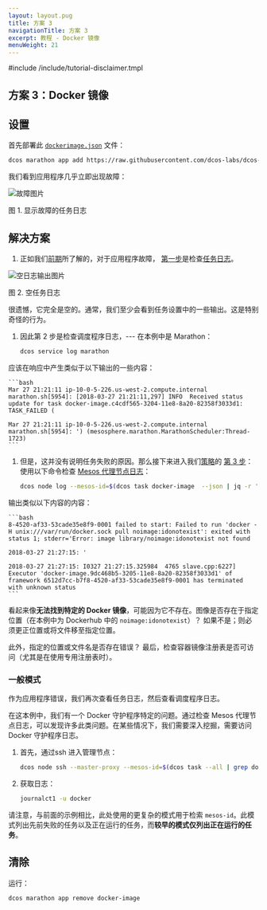 ```yaml
---
layout: layout.pug
title: 方案 3
navigationTitle: 方案 3
excerpt: 教程 - Docker 镜像
menuWeight: 21
---
```

#include /include/tutorial-disclaimer.tmpl

## 方案 3：Docker 镜像

## 设置

首先部署此 [`dockerimage.json`](https://raw.githubusercontent.com/dcos-labs/dcos-debugging/master/1.10/dockerimage.json) 文件：

```bash
dcos marathon app add https://raw.githubusercontent.com/dcos-labs/dcos-debugging/master/1.10/dockerimage.json
```

我们看到应用程序几乎立即出现故障：

![故障图片](https://mesosphere.com/wp-content/uploads/2018/04/pasted-image-0-17.png)

图 1. 显示故障的任务日志

## 解决方案

1. 正如我们[前期](/mesosphere/dcos/1.12/tutorials/dcos-debug/gen-strat/)所了解的，对于应用程序故障， [第一步](/mesosphere/dcos/1.12/tutorials/dcos-debug/gen-strat/#task-strat)是检查[任务日志](/mesosphere/dcos/1.12/tutorials/dcos-debug/tools/#task-logs)。

 ![空日志输出图片](https://mesosphere.com/wp-content/uploads/2018/04/pasted-image-0-18.png)

 图 2. 空任务日志

 很遗憾，它完全是空的。通常，我们至少会看到任务设置中的一些输出。这是特别奇怪的行为。

1. 因此第 2 步是检查调度程序日志，--- 在本例中是 Marathon：

    ```bash
    dcos service log marathon
    ```

 应该在响应中产生类似于以下输出的一些内容：

    ```bash
    Mar 27 21:21:11 ip-10-0-5-226.us-west-2.compute.internal marathon.sh[5954]: [2018-03-27 21:21:11,297] INFO  Received status update for task docker-image.c4cdf565-3204-11e8-8a20-82358f3033d1: TASK_FAILED (

    Mar 27 21:21:11 ip-10-0-5-226.us-west-2.compute.internal marathon.sh[5954]: ') (mesosphere.marathon.MarathonScheduler:Thread-1723)
    ```

1. 但是，这并没有说明任务失败的原因。那么接下来进入我们[策略](/mesosphere/dcos/1.12/tutorials/dcos-debug/gen-strat/)的 [第 3 步](/mesosphere/dcos/1.12/tutorials/dcos-debug/gen-strat/#agent-strat)：使用以下命令检查 [Mesos 代理节点日志](/mesosphere/dcos/1.12/tutorials/dcos-debug/tools/#agent-logs)：

    ```bash
    dcos node log --mesos-id=$(dcos task docker-image  --json | jq -r '.[] | .slave_id') --lines=100
    ```

 输出类似以下内容的内容：

    ```bash
    8-4520-af33-53cade35e8f9-0001 failed to start: Failed to run 'docker -H unix:///var/run/docker.sock pull noimage:idonotexist': exited with status 1; stderr='Error: image library/noimage:idonotexist not found

    2018-03-27 21:27:15: '

    2018-03-27 21:27:15: I0327 21:27:15.325984  4765 slave.cpp:6227] Executor 'docker-image.9dc468b5-3205-11e8-8a20-82358f3033d1' of framework 6512d7cc-b7f8-4520-af33-53cade35e8f9-0001 has terminated with unknown status
    ```

看起来像**无法找到特定的 Docker 镜像**，可能因为它不存在。图像是否存在于指定位置（在本例中为 Dockerhub 中的 `noimage:idonotexist`）？ 如果不是；则必须更正位置或将文件移至指定位置。

此外，指定的位置或文件名是否存在错误？ 最后，检查容器镜像注册表是否可访问（尤其是在使用专用注册表时）。

### 一般模式

作为应用程序错误，我们再次查看任务日志，然后查看调度程序日志。

在这本例中，我们有一个 Docker 守护程序特定的问题。通过检查 Mesos 代理节点日志，可以发现许多此类问题。在某些情况下，我们需要深入挖掘，需要访问 Docker 守护程序日志。

1. 首先，通过ssh 进入管理节点：

    ```bash
    dcos node ssh --master-proxy --mesos-id=$(dcos task --all | grep docker-image | head -n1 | awk '{print $6}')
    ```

1. 获取日志：

    ```bash
    journalct1 -u docker
    ```

请注意，与前面的示例相比，此处使用的更复杂的模式用于检索 `mesos-id`。此模式列出先前失败的任务以及正在运行的任务，而**较早的模式仅列出正在运行的任务**。

## 清除

运行：

```bash
dcos marathon app remove docker-image
```
